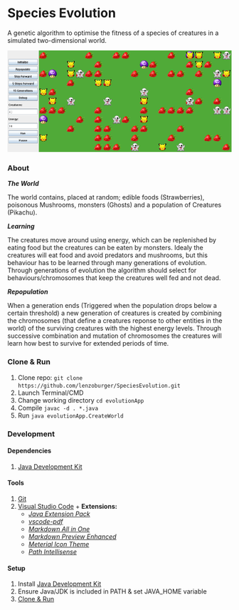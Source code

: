 # Species Evolution
A genetic algorithm to optimise the fitness of a species of creatures in a simulated two-dimensional world. 

![alt text](assets/Snapshot.png)

### About
_**The World**_

The world contains, placed at random; edible foods (Strawberries), poisonous Mushrooms, monsters (Ghosts) and a population of Creatures (Pikachu).

_**Learning**_

The creatures move around using energy, which can be replenished by eating food but the creatures can be eaten by monsters. Idealy the creatures will eat food and avoid predators and mushrooms, but this behaviour has to be learned through many generations of evolution. Through generations of evolution the algorithm should select for behaviours/chromosomes that keep the creatures well fed and not dead.

_**Repopulation**_

When a generation ends (Triggered when the population drops below a certain threshold) a new generation of creatures is created by combining the chromosomes (that define a creatures reponse to other entities in the world) of the surviving creatures with the highest energy levels. Through successive combination and mutation of chromosomes the creatures will learn how best to survive for extended periods of time.


### Clone & Run
1. Clone repo: `git clone https://github.com/lenzoburger/SpeciesEvolution.git`
2. Launch Terminal/CMD
3. Change working directory `cd evolutionApp`
4. Compile `javac -d . *.java`
5. Run `java evolutionApp.CreateWorld`


### Development
#### Dependencies
1. [Java Development Kit](https://www.oracle.com/technetwork/java/javase/downloads/jdk8-downloads-2133151.html)

#### Tools
1. [Git](https://git-scm.com/downloads)
2. [Visual Studio Code](https://code.visualstudio.com/download) + **Extensions:**
   * [_Java Extension Pack_](https://marketplace.visualstudio.com/items?itemName=vscjava.vscode-java-pack)
   * [_vscode-pdf_](https://marketplace.visualstudio.com/items?itemName=tomoki1207.pdf)
   * [_Markdown All in One_](https://marketplace.visualstudio.com/items?itemName=yzhang.markdown-all-in-one)
   * [_Markdown Preview Enhanced_](https://marketplace.visualstudio.com/items?itemName=shd101wyy.markdown-preview-enhanced)
   * [_Meterial Icon Theme_](https://marketplace.visualstudio.com/items?itemName=PKief.material-icon-theme)
   * [_Path Intellisense_](https://marketplace.visualstudio.com/items?itemName=christian-kohler.path-intellisense)
#### Setup
1. Install [Java Development Kit](https://www.oracle.com/technetwork/java/javase/downloads/jdk8-downloads-2133151.html)
2. Ensure Java/JDK is included in PATH & set JAVA_HOME variable
3. [Clone & Run](#Clone--Run)
